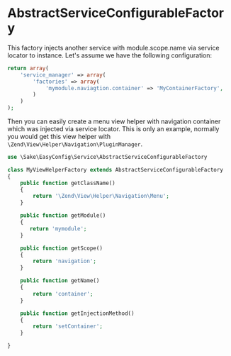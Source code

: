 # AbstractServiceConfigurableFactory
This factory injects another service with module.scope.name via service locator to instance.
Let's assume we have the following configuration:

```php
return array(
    'service_manager' => array(
        'factories' => array(
            'mymodule.naviagtion.container' => 'MyContainerFactory',
        )
    )
);
```

Then you can easily create a menu view helper with navigation container which was injected via service locator. This is only an example, normally you would get this view helper with `\Zend\View\Helper\Navigation\PluginManager`.

```php
use \Sake\EasyConfig\Service\AbstractServiceConfigurableFactory

class MyViewHelperFactory extends AbstractServiceConfigurableFactory
{
    public function getClassName()
    {
        return '\Zend\View\Helper\Navigation\Menu';
    }

    public function getModule()
    {
       return 'mymodule';
    }

    public function getScope()
    {
        return 'navigation';
    }

    public function getName()
    {
        return 'container';
    }

    public function getInjectionMethod()
    {
        return 'setContainer';
    }

}
```
